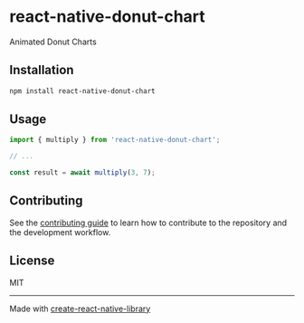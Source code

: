 # react-native-donut-chart

Animated Donut Charts

## Installation

```sh
npm install react-native-donut-chart
```

## Usage

```js
import { multiply } from 'react-native-donut-chart';

// ...

const result = await multiply(3, 7);
```

## Contributing

See the [contributing guide](CONTRIBUTING.md) to learn how to contribute to the repository and the development workflow.

## License

MIT

---

Made with [create-react-native-library](https://github.com/callstack/react-native-builder-bob)
